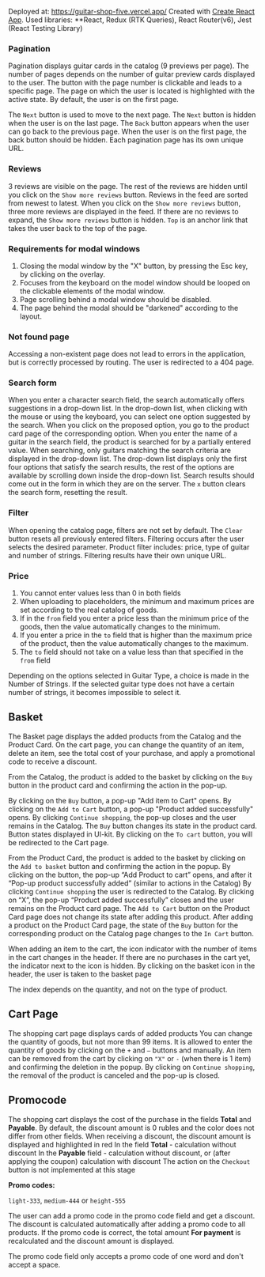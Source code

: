 Deployed at: https://guitar-shop-five.vercel.app/
Created with [Create React App](https://github.com/facebook/create-react-app).
Used libraries: **React, Redux (RTK Queries), React Router(v6), Jest (React Testing Library)

### Pagination
Pagination displays guitar cards in the catalog (9 previews per page).
The number of pages depends on the number of guitar preview cards displayed to the user. 
The button with the page number is clickable and leads to a specific page.
The page on which the user is located is highlighted with the active state.
By default, the user is on the first page.
    
The `Next` button is used to move to the next page. The `Next` button is hidden when the user is on the last page.
The `Back` button appears when the user can go back to the previous page. When the user is on the first page, the back button should be hidden.
Each pagination page has its own unique URL.

### Reviews

3 reviews are visible on the page. The rest of the reviews are hidden until you click on the `Show more reviews` button.
Reviews in the feed are sorted from newest to latest.
When you click on the `Show more reviews` button, three more reviews are displayed in the feed.
If there are no reviews to expand, the `Show more reviews` button is hidden.
`Top` is an anchor link that takes the user back to the top of the page.

### Requirements for modal windows

1. Closing the modal window by the "X" button, by pressing the Esc key, by clicking on the overlay.
2. Focuses from the keyboard on the model window should be looped on the clickable elements of the modal window.
3. Page scrolling behind a modal window should be disabled.
4. The page behind the modal should be "darkened" according to the layout.

### Not found page

Accessing a non-existent page does not lead to errors in the application, but is correctly processed by routing. The user is redirected to a 404 page.

### Search form

When you enter a character search field, the search automatically offers suggestions in a drop-down list.
In the drop-down list, when clicking with the mouse or using the keyboard, you can select one option suggested by the search.
When you click on the proposed option, you go to the product card page of the corresponding option.
When you enter the name of a guitar in the search field, the product is searched for by a partially entered value. 
When searching, only guitars matching the search criteria are displayed in the drop-down list.
The drop-down list displays only the first four options that satisfy the search results, the rest of the options are available by scrolling down inside the drop-down list.
Search results should come out in the form in which they are on the server.
The `x` button clears the search form, resetting the result.

### Filter

When opening the catalog page, filters are not set by default.
The `Clear` button resets all previously entered filters.
Filtering occurs after the user selects the desired parameter.
Product filter includes: price, type of guitar and number of strings.
Filtering results have their own unique URL.

### Price

1. You cannot enter values less than 0 in both fields
2. When uploading to placeholders, the minimum and maximum prices are set according to the real catalog of goods.
3. If in the `from` field you enter a price less than the minimum price of the goods, then the value automatically changes to the minimum.
4. If you enter a price in the `to` field that is higher than the maximum price of the product, then the value automatically changes to the maximum.
5. The `to` field should not take on a value less than that specified in the `from` field

Depending on the options selected in Guitar Type, a choice is made in the Number of Strings. 
If the selected guitar type does not have a certain number of strings, it becomes impossible to select it.

## Basket

The Basket page displays the added products from the Catalog and the Product Card. On the cart page, you can change the quantity of an item, delete an item, see the total cost of your purchase, and apply a promotional code to receive a discount.

From the Catalog, the product is added to the basket by clicking on the `Buy` button in the product card and confirming the action in the pop-up.

By clicking on the `Buy` button, a pop-up "Add item to Cart" opens.
By clicking on the `Add to Cart` button, a pop-up "Product added successfully" opens.
By clicking `Continue shopping`, the pop-up closes and the user remains in the Catalog.
The `Buy` button changes its state in the product card. Button states displayed in UI-kit.
By clicking on the `To cart` button, you will be redirected to the Cart page.

From the Product Card, the product is added to the basket by clicking on the `Add to basket` button and confirming the action in the popup.
By clicking on the button, the pop-up “Add Product to cart” opens, and after it “Pop-up product successfully added” (similar to actions in the Catalog)
By clicking `Continue shopping` the user is redirected to the Catalog.
By clicking on “X”, the pop-up “Product added successfully” closes and the user remains on the Product card page.
The `Add to Cart` button on the Product Card page does not change its state after adding this product. 
After adding a product on the Product Card page, the state of the `Buy` button for the corresponding product on the Catalog page changes to the `In Cart` button.

When adding an item to the cart, the icon indicator with the number of items in the cart changes in the header. If there are no purchases in the cart yet, the indicator next to the icon is hidden. By clicking on the basket icon in the header, the user is taken to the basket page

The index depends on the quantity, and not on the type of product.

## Cart Page

The shopping cart page displays cards of added products
You can change the quantity of goods, but not more than 99 items. It is allowed to enter the quantity of goods by clicking on the `+` and `–` buttons and manually.
An item can be removed from the cart by clicking on `"X"` or `-` (when there is 1 item) and confirming the deletion in the popup.
By clicking on `Continue shopping`, the removal of the product is canceled and the pop-up is closed.

## Promocode

The shopping cart displays the cost of the purchase in the fields **Total** and **Payable**.
By default, the discount amount is 0 rubles and the color does not differ from other fields.
When receiving a discount, the discount amount is displayed and highlighted in red
In the field **Total** - calculation without discount
In the **Payable** field - calculation without discount, or (after applying the coupon) calculation with discount
The action on the `Checkout` button is not implemented at this stage

**Promo codes:**

`light-333`, `medium-444` or `height-555`

The user can add a promo code in the promo code field and get a discount. The discount is calculated automatically after adding a promo code to all products.
If the promo code is correct, the total amount **For payment** is recalculated and the discount amount is displayed.

The promo code field only accepts a promo code of one word and don't accept a space.

